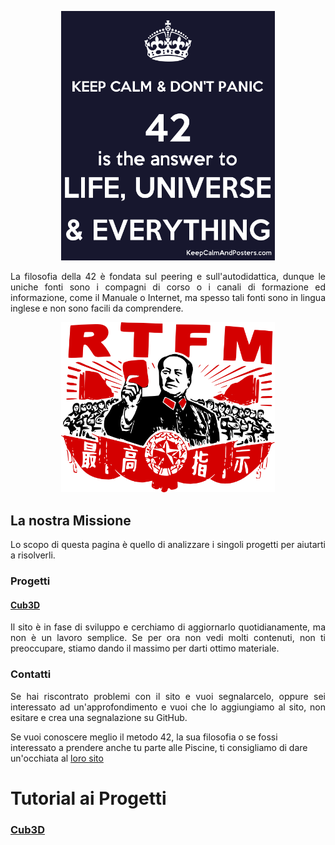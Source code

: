 <p align="center">
  <img width="342" src="img/42img.png">
</p>


<p align="justify">
  La filosofia della 42 è fondata sul peering e sull'autodidattica, dunque le uniche fonti sono i compagni di corso o i canali di formazione ed informazione, come il Manuale o Internet, ma spesso tali fonti sono in lingua inglese e non sono facili da comprendere. 
</p>


<p align="center">
  <img width="342" src="img/RTFMimg.png">
</p>


## La nostra Missione
<p align="justify">
  Lo scopo di questa pagina è quello di analizzare i singoli progetti per aiutarti a risolverli.
</p>

### Progetti
#### [Cub3D](https://ametta42.github.io/42Docs_IT/docs/projects/cub3D)

<p align="justify">
  Il sito è in fase di sviluppo e cerchiamo di aggiornarlo quotidianamente, ma non è un lavoro semplice. Se per ora non vedi molti contenuti, non ti preoccupare, stiamo dando il massimo per darti ottimo materiale.
</p>

### Contatti
<p align="justify">
Se hai riscontrato problemi con il sito e vuoi segnalarcelo, oppure sei interessato ad un'approfondimento e vuoi che lo aggiungiamo al sito, non esitare e crea una segnalazione su GitHub.
</p>

Se vuoi conoscere meglio il metodo 42, la sua filosofia o se fossi interessato a prendere anche tu parte alle Piscine, ti consigliamo di dare un'occhiata al [loro sito](https://42roma.it)

# Tutorial ai Progetti
### [Cub3D](https://ametta42.github.io/42Docs_IT/docs/projects/cub3D)
